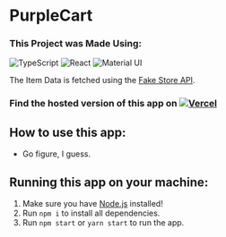 # PurpleCart

### This Project was Made Using:
![TypeScript](https://img.shields.io/badge/typescript-%23007ACC.svg?style=for-the-badge&logo=typescript&logoColor=white) ![React](https://img.shields.io/badge/react-%2320232a.svg?style=for-the-badge&logo=react&logoColor=%2361DAFB) ![Material UI](https://img.shields.io/badge/materialui-%230081CB.svg?style=for-the-badge&logo=material-ui&logoColor=white)

The Item Data is fetched using the [Fake Store API](https://fakestoreapi.com/).

### Find the hosted version of this app on <a href="https://purple-cart.vercel.app/" ><img alt="Vercel" src="https://img.shields.io/badge/vercel-%23000000.svg?style=for-the-badge&logo=vercel&logoColor=white" /></a>

## How to use this app:
- Go figure, I guess.

## Running this app on your machine:
1. Make sure you have [Node.js](https://nodejs.org/en/) installed!
2. Run ```npm i``` to install all dependencies.
3. Run ```npm start``` or ```yarn start``` to run the app.
